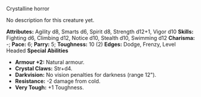 Crystalline horror

No description for this creature yet.

**Attributes:** Agility d8, Smarts d6, Spirit d8, Strength d12+1, Vigor
d10
**Skills:** Fighting d6, Climbing d12, Notice d10, Stealth d10, Swimming
d12
**Charisma:** -; **Pace:** 6; **Parry:** 5; **Toughness:** 10 (2)
**Edges:** Dodge, Frenzy, Level Headed
**Special Abilities**
- **Armour +2:** Natural armour.
- **Crystal Claws:** Str+d4.
- **Darkvision:** No vision penalties for darkness (range 12").
- **Resistance:** -2 damage from cold.
- **Very Tough:** +1 Toughness.

